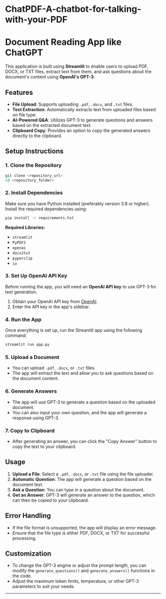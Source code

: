 # ChatPDF-A-chatbot-for-talking-with-your-PDF

# Document Reading App like ChatGPT

This application is built using **Streamlit** to enable users to upload PDF, DOCX, or TXT files, extract text from them, and ask questions about the document's content using **OpenAI's GPT-3**.

## Features

- **File Upload**: Supports uploading `.pdf`, `.docx`, and `.txt` files.
- **Text Extraction**: Automatically extracts text from uploaded files based on file type.
- **AI-Powered Q&A**: Utilizes GPT-3 to generate questions and answers based on the extracted document text.
- **Clipboard Copy**: Provides an option to copy the generated answers directly to the clipboard.

## Setup Instructions

### 1. Clone the Repository
```bash
git clone <repository_url>
cd <repository_folder>
```

### 2. Install Dependencies
Make sure you have Python installed (preferably version 3.8 or higher). Install the required dependencies using:
```bash
pip install -r requirements.txt
```

**Required Libraries:**
- `streamlit`
- `PyPDF2`
- `openai`
- `docx2txt`
- `pyperclip`
- `io`

### 3. Set Up OpenAI API Key
Before running the app, you will need an **OpenAI API key** to use GPT-3 for text generation.
1. Obtain your OpenAI API key from [OpenAI](https://beta.openai.com/signup/).
2. Enter the API key in the app's sidebar.

### 4. Run the App
Once everything is set up, run the Streamlit app using the following command:
```bash
streamlit run app.py
```

### 5. Upload a Document
- You can upload `.pdf`, `.docx`, or `.txt` files.
- The app will extract the text and allow you to ask questions based on the document content.

### 6. Generate Answers
- The app will use GPT-3 to generate a question based on the uploaded document.
- You can also input your own question, and the app will generate a response using GPT-3.

### 7. Copy to Clipboard
- After generating an answer, you can click the "Copy Answer" button to copy the text to your clipboard.

## Usage

1. **Upload a File**: Select a `.pdf`, `.docx`, or `.txt` file using the file uploader.
2. **Automatic Question**: The app will generate a question based on the document text.
3. **Ask a Question**: You can type in a question about the document.
4. **Get an Answer**: GPT-3 will generate an answer to the question, which can then be copied to your clipboard.

## Error Handling
- If the file format is unsupported, the app will display an error message.
- Ensure that the file type is either PDF, DOCX, or TXT for successful processing.

## Customization

- To change the GPT-3 engine or adjust the prompt length, you can modify the `generate_questions()` and `generate_answers()` functions in the code.
- Adjust the maximum token limits, temperature, or other GPT-3 parameters to suit your needs.

---

